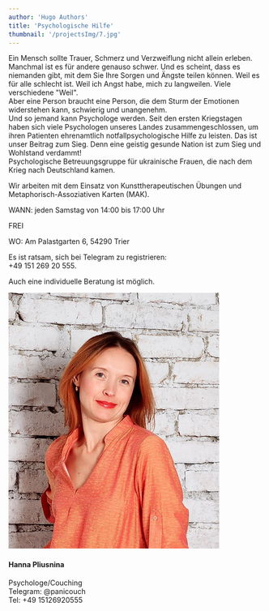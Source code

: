 ```yaml
---
author: 'Hugo Authors'
title: 'Psychologische Hilfe'
thumbnail: '/projectsImg/7.jpg'
---
```


<div class=' m-0 bg-fixed bg-cover'>
        <div class='grid lg:grid-cols-2 3xl:gap-8 lg:gap-6 gap-4 mx-auto my-8 container w-4/5 border-2 border-red-400 dark:border-red-600'>
        <div class='text-left flex flex-col justify-center pl-4 md:pl-6 w-11/12'>
        <p class='text-black dark:text-white py-4 text-base text-justify'>Ein Mensch sollte Trauer, Schmerz und Verzweiflung nicht allein erleben. Manchmal ist es für andere genauso schwer. Und es scheint, dass es niemanden gibt, mit dem Sie Ihre Sorgen und Ängste teilen können. Weil es für alle schlecht ist. Weil ich Angst habe, mich zu langweilen. Viele verschiedene &quot;Weil&quot;.<br>
Aber eine Person braucht eine Person, die dem Sturm der Emotionen widerstehen kann, schwierig und unangenehm.<br>
Und so jemand kann Psychologe werden. Seit den ersten Kriegstagen haben sich viele Psychologen unseres Landes zusammengeschlossen, um ihren Patienten ehrenamtlich notfallpsychologische Hilfe zu leisten. Das ist unser Beitrag zum Sieg. Denn eine geistig gesunde Nation ist zum Sieg und Wohlstand verdammt!<br>
Psychologische Betreuungsgruppe für ukrainische Frauen, die nach dem Krieg nach Deutschland kamen.
        </p>   
         <p class='text-black dark:text-white py-0.5 text-base text-justify'>
        Wir arbeiten mit dem Einsatz von Kunsttherapeutischen Übungen und Metaphorisch-Assoziativen Karten (MAK).
        </p>
          <p class='text-black dark:text-white py-2 text-base text-justify' >
          WANN: jeden Samstag von 14:00 bis 17:00 Uhr </p>  
           <p class='text-black dark:text-white py-2 text-base text-justify'>
         FREI </p>
           <p class='text-black dark:text-white py-2 text-base text-justify'>
         WO: Am Palastgarten 6, 54290 Trier </p>
         <p class='text-black dark:text-white py-2 text-base text-justify'>
         Es ist ratsam, sich bei Telegram zu registrieren: <br>
         +49 151 269 20 555.</p>
         <p class='text-black dark:text-white py-6 text-base text-justify'>
Auch eine individuelle Beratung ist möglich.</p>      
    </div>
      <div class='flex flex-col justify-center px-4 md:px-6 w-full'> 
       <div class='relative flex justify-center '>
        <img src='/aboutImg/ourTeam/e57edb_4265bc9abc744880b04928e9a47f5335_mv2.jpg'>
    </div>
     <div class='flex flex-col justify-center'>
        <h4 class='text-2xl p-4 flex justify-center'>Hanna Pliusnina</h4>
            <p class='px-2 pb-2 flex justify-center'>Psychologe/Couching <br>
            Telegram: @panicouch <br>
            Tel: +49 15126920555</p>
            </div>
     </div>  
 </div>      
</div>